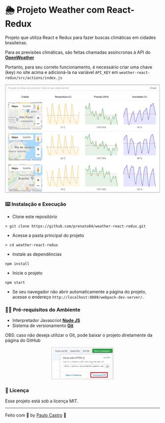 # :sun_behind_rain_cloud: Projeto Weather com React-Redux

Projeto que utiliza React e Redux para fazer buscas climáticas em cidades brasileiras.

Para as previsões climáticas, são feitas chamadas assíncronas à API do **[OpenWeather](https://openweathermap.org/api)**

Portanto, para seu correto funcionamento, é necessário criar uma chave (key) no site acima e adicioná-la na variável `API_KEY` em `weather-react-redux/src/actions/index.js`

<p align="center">
  <img src="./assets/projeto.jpg">
</p>

### :keyboard: Instalação e Execução

- Clone este repositório

```
> git clone https://github.com/prenato84/weather-react-redux.git
```

- Acesse a pasta principal do projeto

```
> cd weather-react-redux
```

- Instale as dependências

```
npm install
```

- Inicie o projeto

```
npm start
```

- Se seu navegador não abrir automaticamente a página do projeto, acesse o endereço `http://localhost:8080/webpack-dev-server/`.

### :man_technologist: Pré-requisitos do Ambiente

- Interpretador Javascriot **[Node JS](https://nodejs.org/en/download/)**
- Sistema de versionamento **[Git](https://git-scm.com/)**

OBS: caso não deseja utilizar o Git, pode baixar o projeto diretamente da página do GitHub

<p align="center">
  <img width="40%" src="./assets/download.jpg">
</p>

### :memo: Licença

Esse projeto está sob a licença MIT.

---

Feito com 💜 by <a href="https://www.linkedin.com/in/prenato84">Paulo Castro</a> :wave:
